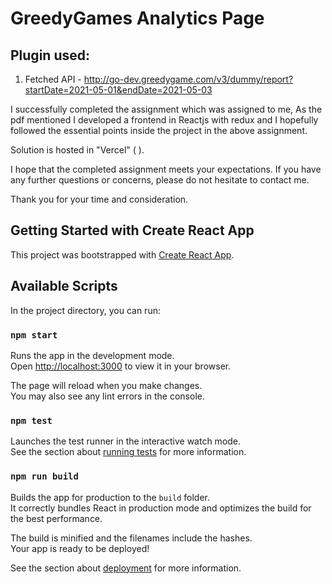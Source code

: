 # GreedyGames Analytics Page

## Plugin used:
1. Fetched API -  http://go-dev.greedygame.com/v3/dummy/report?startDate=2021-05-01&endDate=2021-05-03

I successfully completed the assignment which was assigned to me, As the pdf mentioned I developed a frontend in Reactjs with redux and I hopefully followed the essential points inside the project  in the above assignment.

Solution is hosted in "Vercel"  (    ).

I hope that the completed assignment meets your expectations. If you have any further questions or concerns, please do not hesitate to contact me.

Thank you for your time and consideration.


## Getting Started with Create React App

This project was bootstrapped with [Create React App](https://github.com/facebook/create-react-app).

## Available Scripts

In the project directory, you can run:

### `npm start`

Runs the app in the development mode.\
Open [http://localhost:3000](http://localhost:3000) to view it in your browser.

The page will reload when you make changes.\
You may also see any lint errors in the console.

### `npm test`

Launches the test runner in the interactive watch mode.\
See the section about [running tests](https://facebook.github.io/create-react-app/docs/running-tests) for more information.

### `npm run build`

Builds the app for production to the `build` folder.\
It correctly bundles React in production mode and optimizes the build for the best performance.

The build is minified and the filenames include the hashes.\
Your app is ready to be deployed!

See the section about [deployment](https://facebook.github.io/create-react-app/docs/deployment) for more information.
